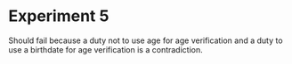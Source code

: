 # Experiment 5

Should fail because a duty not to use age for age verification and a duty to use a birthdate for age verification is a contradiction.